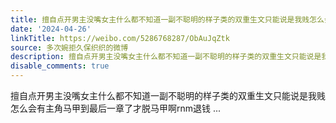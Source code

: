 ```yaml
---
title: 擅自点开男主没嘴女主什么都不知道一副不聪明的样子类的双重生文只能说是我贱怎么会有主角马甲到最后一章了才脱马甲啊rnm退钱
date: '2024-04-26'
linkTitle: https://weibo.com/5286768287/ObAuJqZtk
source: 多次婉拒久保织织的微博
description: 擅自点开男主没嘴女主什么都不知道一副不聪明的样子类的双重生文只能说是我贱怎么会有主角马甲到最后一章了才脱马甲啊rnm退钱  ...
disable_comments: true
---
```

擅自点开男主没嘴女主什么都不知道一副不聪明的样子类的双重生文只能说是我贱怎么会有主角马甲到最后一章了才脱马甲啊rnm退钱  ...